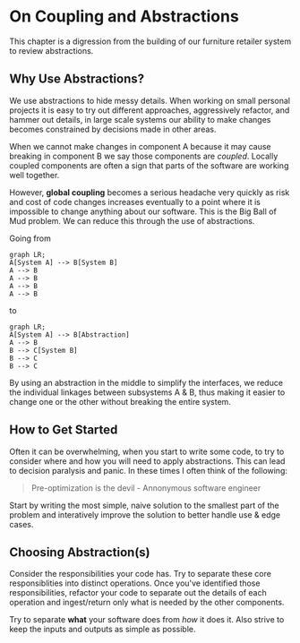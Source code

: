 # On Coupling and Abstractions

This chapter is a digression from the building of our furniture retailer system to review abstractions.

## Why Use Abstractions?
We use abstractions to hide messy details.  When working on small personal projects it is easy to try out different approaches, aggressively refactor, and hammer out details, in large scale systems our ability to make changes becomes constrained by decisions made in other areas.

When we cannot make changes in component A because it may cause breaking in component B we say those components are _coupled_.  Locally coupled components are often a sign that parts of the software are working well together.

However, **global coupling** becomes a serious headache very quickly as risk and cost of code changes increases eventually to a point where it is impossible to change anything about our software.  This is the Big Ball of Mud problem.  We can reduce this through the use of abstractions.

Going from

```mermaid
graph LR;
A[System A] --> B[System B]
A --> B
A --> B
A --> B
A --> B
```
to
```mermaid
graph LR;
A[System A] --> B[Abstraction]
A --> B
B --> C[System B]
B --> C
B --> C
```
By using an abstraction in the middle to simplify the interfaces,
we reduce the individual linkages between subsystems A & B, thus making it easier to change one or the other without breaking the entire system.

## How to Get Started

Often it can be overwhelming, when you start to write some code, to try to consider where and how you will need to apply abstractions.  This can lead to decision paralysis and panic.  In these times I often think of the following:

> Pre-optimization is the devil
    - Annonymous software engineer

Start by writing the most simple, naive solution to the smallest part of the problem and interatively improve the solution to better handle use & edge cases.

## Choosing Abstraction(s)

Consider the responsibilities your code has.  Try to separate these core responsiblities into distinct operations.  Once you've identified those responsibilities, refactor your code to separate out the details of each operation and ingest/return only what is needed by the other components.  

Try to separate **what** your software does from *how* it does it.  Also strive to keep the inputs and outputs as simple as possible.

